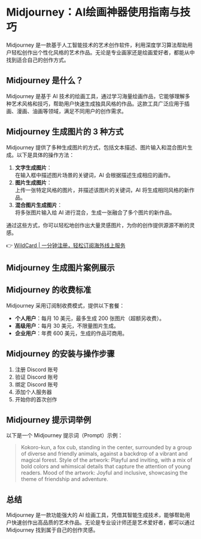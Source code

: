 # Midjourney：AI绘画神器使用指南与技巧

Midjourney 是一款基于人工智能技术的艺术创作软件，利用深度学习算法帮助用户轻松创作出个性化风格的艺术作品。无论是专业画家还是绘画爱好者，都能从中找到适合自己的创作方式。

## Midjourney 是什么？

Midjourney 是基于 AI 技术的绘画工具，通过学习海量绘画作品，它能够理解多种艺术风格和技巧，帮助用户快速生成独具风格的作品。这款工具广泛应用于插画、漫画、油画等领域，满足不同用户的创作需求。

## Midjourney 生成图片的 3 种方式

Midjourney 提供了多种生成图片的方式，包括文本描述、图片输入和混合图片生成。以下是具体的操作方法：

1. **文字生成图片**：  
   在输入框中描述图片场景的关键词，AI 会根据描述生成相应的画作。
2. **图片生成图片**：  
   上传一张特定风格的图片，并描述该图片的关键词，AI 将生成相同风格的新作品。
3. **混合图片生成图片**：  
   将多张图片输入给 AI 进行混合，生成一张融合了多个图片的新作品。

通过这些方式，你可以轻松地创作出大量灵感图片，为你的创作提供源源不断的灵感。

👉 [WildCard | 一分钟注册，轻松订阅海外线上服务](https://bbtdd.com/WildCard)

## Midjourney 生成图片案例展示

  
  


## Midjourney 的收费标准

Midjourney 采用订阅制收费模式，提供以下套餐：  
- **个人用户**：每月 10 美元，最多生成 200 张图片（超额另收费）。  
- **高级用户**：每月 30 美元，不限量图片生成。  
- **企业用户**：年费 600 美元，生成的作品可商用。

## Midjourney 的安装与操作步骤

1. 注册 Discord 账号  
2. 验证 Discord 账号  
3. 绑定 Discord 账号  
4. 添加个人服务器  
5. 开始你的首次创作



## Midjourney 提示词举例

以下是一个 Midjourney 提示词（Prompt）示例：  

> Kokoro-kun, a fox cub, standing in the center, surrounded by a group of diverse and friendly animals, against a backdrop of a vibrant and magical forest. Style of the artwork: Playful and inviting, with a mix of bold colors and whimsical details that capture the attention of young readers. Mood of the artwork: Joyful and inclusive, showcasing the theme of friendship and adventure.



## 总结

Midjourney 是一款功能强大的 AI 绘画工具，凭借其智能生成技术，能够帮助用户快速创作出高品质的艺术作品。无论是专业设计师还是艺术爱好者，都可以通过 Midjourney 找到属于自己的创作灵感。